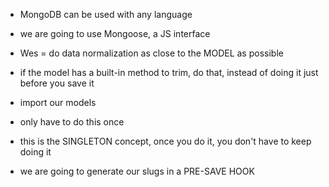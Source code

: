 - MongoDB can be used with any language
- we are going to use Mongoose, a JS interface

- Wes = do data normalization as close to the MODEL as possible
- if the model has a built-in method to trim, do that, instead of doing it just before you save it

- import our models
- only have to do this once
- this is the SINGLETON concept, once you do it, you don't have to keep doing it

- we are going to generate our slugs in a PRE-SAVE HOOK
